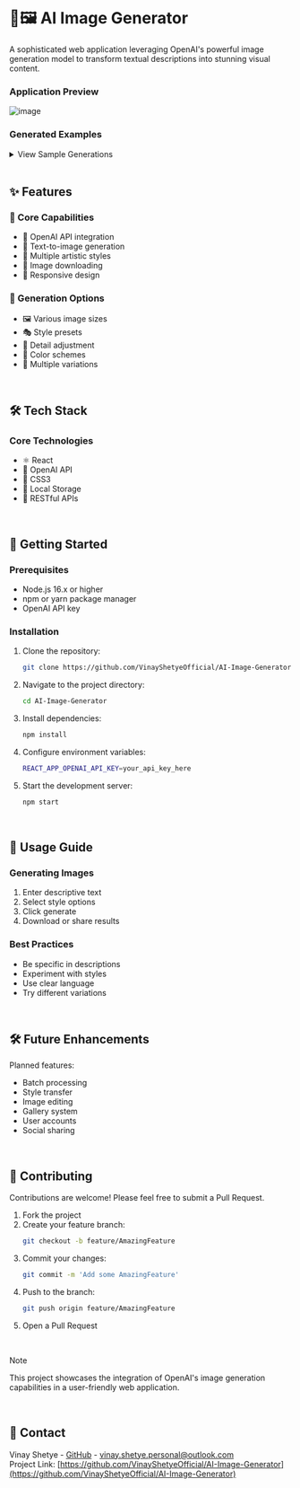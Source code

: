 # 🤖🖼️ AI Image Generator

A sophisticated web application leveraging OpenAI's powerful image generation model to transform textual descriptions into stunning visual content.

### Application Preview
![image](https://github.com/VinayShetyeOfficial/AI_Image_Generator/assets/100470361/9f4b8b0a-ac63-481f-95db-6b96b4406c0a)

### Generated Examples

<details>
<summary>View Sample Generations</summary>
 
![image](https://github.com/VinayShetyeOfficial/AI_Image_Generator/assets/100470361/c0401409-24ac-493c-85ab-2c9692f6abaf)
  
![image](https://github.com/VinayShetyeOfficial/AI_Image_Generator/assets/100470361/b2c5fe34-e425-4eb6-bb32-a5bdfc6fa395)  
    
![image](https://github.com/VinayShetyeOfficial/AI_Image_Generator/assets/100470361/807027d2-f7c7-4c72-8c9c-cecfdc0cfdab)     

![image](https://github.com/VinayShetyeOfficial/AI_Image_Generator/assets/100470361/042c0325-b5a2-4078-bad0-81ca9e8b2852) 
</details>

<br>

## ✨ Features

### 🎯 Core Capabilities

- 🤖 OpenAI API integration
- 📝 Text-to-image generation
- 🎨 Multiple artistic styles
- 💾 Image downloading
- 📱 Responsive design

### 🎨 Generation Options

- 🖼️ Various image sizes
- 🎭 Style presets
- 🎯 Detail adjustment
- 🌈 Color schemes
- 🔄 Multiple variations

<br>

## 🛠️ Tech Stack

### Core Technologies
- ⚛️ React
- 🤖 OpenAI API
- 🎨 CSS3
- 💾 Local Storage
- 📡 RESTful APIs

<br>

## 🚀 Getting Started

### Prerequisites

- Node.js 16.x or higher
- npm or yarn package manager
- OpenAI API key

### Installation

1. Clone the repository:
   ```sh
   git clone https://github.com/VinayShetyeOfficial/AI-Image-Generator.git
   ```
2. Navigate to the project directory:
   ```sh
   cd AI-Image-Generator
   ```
3. Install dependencies:
   ```sh
   npm install
   ```
4. Configure environment variables:
   ```sh
   REACT_APP_OPENAI_API_KEY=your_api_key_here
   ```
5. Start the development server:
   ```sh
   npm start
   ```

<br>

## 📱 Usage Guide

### Generating Images
1. Enter descriptive text
2. Select style options
3. Click generate
4. Download or share results

### Best Practices
- Be specific in descriptions
- Experiment with styles
- Use clear language
- Try different variations

<br>

## 🛠️ Future Enhancements

Planned features:

- Batch processing
- Style transfer
- Image editing
- Gallery system
- User accounts
- Social sharing

<br>

## 🤝 Contributing

Contributions are welcome! Please feel free to submit a Pull Request.

1. Fork the project
2. Create your feature branch:
   ```sh
   git checkout -b feature/AmazingFeature
   ```
3. Commit your changes:
   ```sh
   git commit -m 'Add some AmazingFeature'
   ```
4. Push to the branch:
   ```sh
   git push origin feature/AmazingFeature
   ```
5. Open a Pull Request

<br>

> [!NOTE]  
> This project showcases the integration of OpenAI's image generation capabilities in a user-friendly web application.

<br>

## 📧 Contact

Vinay Shetye - [GitHub](https://github.com/VinayShetyeOfficial) - vinay.shetye.personal@outlook.com <br>
Project Link: [https://github.com/VinayShetyeOfficial/AI-Image-Generator](https://github.com/VinayShetyeOfficial/AI-Image-Generator)

